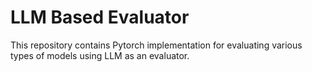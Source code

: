 # LLM Based Evaluator

This repository contains Pytorch implementation for evaluating various types of models using LLM as an evaluator.